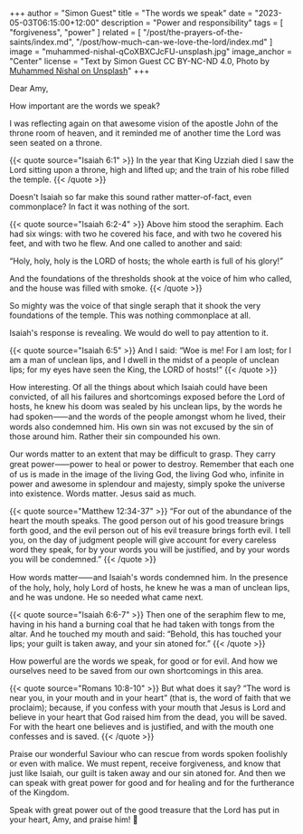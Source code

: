 +++
author = "Simon Guest"
title = "The words we speak"
date = "2023-05-03T06:15:00+12:00"
description = "Power and responsibility"
tags = [ "forgiveness", "power" ]
related = [ "/post/the-prayers-of-the-saints/index.md", "/post/how-much-can-we-love-the-lord/index.md" ]
image = "muhammed-nishal-qCoXBXCJcFU-unsplash.jpg"
image_anchor = "Center"
license = "Text by Simon Guest CC BY-NC-ND 4.0, Photo by [Muhammed Nishal on Unsplash](https://unsplash.com/photos/qCoXBXCJcFU)"
+++

Dear Amy,

How important are the words we speak?

I was reflecting again on that awesome vision of the apostle John of the throne room of heaven, and it reminded me of another time the Lord was seen seated on a throne.

{{< quote source="Isaiah 6:1" >}}
In the year that King Uzziah died I saw the Lord sitting upon a throne, high and lifted up; and the train of his robe filled the temple.
{{< /quote >}}

Doesn't Isaiah so far make this sound rather matter-of-fact, even commonplace? In fact it was nothing of the sort.

{{< quote source="Isaiah 6:2-4" >}}
Above him stood the seraphim. Each had six wings: with two he covered his face, and with two he covered his feet, and with two he flew. And one called to another and said:

“Holy, holy, holy is the LORD of hosts; the whole earth is full of his glory!”

And the foundations of the thresholds shook at the voice of him who called, and the house was filled with smoke.
{{< /quote >}}

So mighty was the voice of that single seraph that it shook the very foundations of the temple. This was nothing commonplace at all.

Isaiah's response is revealing. We would do well to pay attention to it.

{{< quote source="Isaiah 6:5" >}}
And I said: “Woe is me! For I am lost; for I am a man of unclean lips, and I dwell in the midst of a people of unclean lips; for my eyes have seen the King, the LORD of hosts!”
{{< /quote >}}

How interesting. Of all the things about which Isaiah could have been convicted, of all his failures and shortcomings exposed before the Lord of hosts, he knew his doom was sealed by his unclean lips, by the words he had spoken⸺and the words of the people amongst whom he lived, their words also condemned him. His own sin was not excused by the sin of those around him. Rather their sin compounded his own.

Our words matter to an extent that may be difficult to grasp. They carry great power⸺power to heal or power to destroy. Remember that each one of us is made in the image of the living God, the living God who, infinite in power and awesome in splendour and majesty, simply spoke the universe into existence. Words matter. Jesus said as much.

{{< quote source="Matthew 12:34-37" >}}
“For out of the abundance of the heart the mouth speaks. The good person out of his good treasure brings forth good, and the evil person out of his evil treasure brings forth evil. I tell you, on the day of judgment people will give account for every careless word they speak, for by your words you will be justified, and by your words you will be condemned.”
{{< /quote >}}

How words matter⸺and Isaiah's words condemned him. In the presence of the holy, holy, holy Lord of hosts, he knew he was a man of unclean lips, and he was undone. He so needed what came next.

{{< quote source="Isaiah 6:6-7" >}}
Then one of the seraphim flew to me, having in his hand a burning coal that he had taken with tongs from the altar. And he touched my mouth and said: “Behold, this has touched your lips; your guilt is taken away, and your sin atoned for.”
{{< /quote >}}

How powerful are the words we speak, for good or for evil. And how we ourselves need to be saved from our own shortcomings in this area.

{{< quote source="Romans 10:8-10" >}}
But what does it say? “The word is near you, in your mouth and in your heart” (that is, the word of faith that we proclaim); because, if you confess with your mouth that Jesus is Lord and believe in your heart that God raised him from the dead, you will be saved. For with the heart one believes and is justified, and with the mouth one confesses and is saved.
{{< /quote >}}

Praise our wonderful Saviour who can rescue from words spoken foolishly or even with malice. We must repent, receive forgiveness, and know that just like Isaiah, our guilt is taken away and our sin atoned for. And then we can speak with great power for good and for healing and for the furtherance of the Kingdom.

Speak with great power out of the good treasure that the Lord has put in your heart, Amy, and praise him! 🙏
